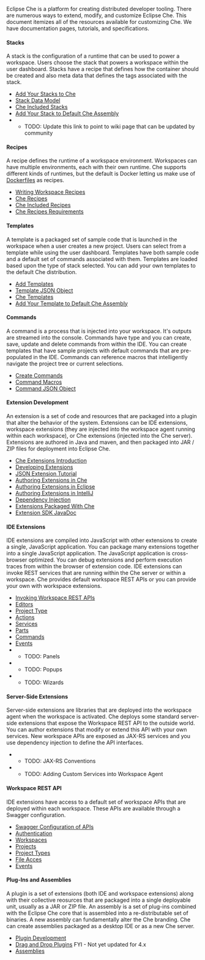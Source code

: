 Eclipse Che is a platform for creating distributed developer tooling. There are numerous ways to extend, modify, and customize Eclipse Che. This document itemizes all of the resources available for customizing Che. We have documentation pages, tutorials, and specifications.

#### Stacks
A stack is the configuration of a runtime that can be used to power a workspace. Users choose the stack that powers a workspace within the user dashboard. Stacks have a recipe that defines how the container should be created and also meta data that defines the tags associated with the stack. 
* [Add Your Stacks to Che](https://eclipse-che.readme.io/docs/stacks#custom-stacks-for-che)
* [Stack Data Model](https://eclipse-che.readme.io/docs/stack)
* [Che Included Stacks](https://eclipse-che.readme.io/docs/stacks#section-ready-to-go-stacks)
* [Add Your Stack to Default Che Assembly](https://eclipse-che.readme.io/v4.0/docs/stacks#adding-stacks-to-the-che-default-assembly)
* * TODO: Update this link to point to wiki page that can be updated by community

#### Recipes
A recipe defines the runtime of a workspace environment.  Workspaces can have multiple environments, each with their own runtime.  Che supports different kinds of runtimes, but the default is Docker letting us make use of [Dockerfiles](https://docs.docker.com/engine/reference/builder/) as recipes. 
* [Writing Workspace Recipes](https://eclipse-che.readme.io/v4.3/docs/recipes#section-authoring-custom-recipes)
* [Che Recipes](https://eclipse-che.readme.io/v4.3/docs/recipes)
* [Che Included Recipes](https://github.com/codenvy/dockerfiles)
* [Che Recipes Requirements](https://eclipse-che.readme.io/v4.3/docs/recipes#section-inherit-from-non-eclipse-che-base-images)

#### Templates
A template is a packaged set of sample code that is launched in the workspace when a user creates a new project. Users can select from a template while using the user dashboard. Templates have both sample code and a default set of commands associated with them. Templates are loaded based upon the type of stack selected. You can add your own templates to the default Che distribution.
* [Add Templates](https://eclipse-che.readme.io/docs/templates#register-new-project-templates)
* [Template JSON Object](https://eclipse-che.readme.io/docs/template)
* [Che Templates](https://eclipse-che.readme.io/docs/templates)
* [Add Your Template to Default Che Assembly](https://eclipse-che.readme.io/docs/templates#section-add-your-template-to-default-che-assembly)

#### Commands
A command is a process that is injected into your workspace. It's outputs are streamed into the console. Commands have type and you can create, save, update and delete commands from within the IDE. You can create templates that have sample projects with default commands that are pre-populated in the IDE. Commands can reference macros that intelligently navigate the project tree or current selections.
* [Create Commands](https://eclipse-che.readme.io/docs/commands)
* [Command Macros](https://eclipse-che.readme.io/docs/commands#macros)
* [Command JSON Object](https://eclipse-che.readme.io/docs/command)

#### Extension Development
An extension is a set of code and resources that are packaged into a plugin that alter the behavior of the system. Extensions can be IDE extensions, workspace extensions (they are injected into the workspace agent running within each workspace), or Che extensions (injected into the Che server). Extensions are authored in Java and maven, and then packaged into JAR / ZIP files for deployment into Eclipse Che.
* [Che Extensions Introduction](https://dash.readme.io/project/eclipse-che/v4.3/docs/introduction-1)
* [Developing Extensions](https://eclipse-che.readme.io/docs/create-and-build-extensions)
* [JSON Extension Tutorial](https://eclipse-che.readme.io/v4.3/docs/introduction-1#section-the-json-example)
* [Authoring Extensions in Che](https://eclipse-che.readme.io/docs/setup-che-workspace#author-extension-using-the-che-ide)
* [Authoring Extensions in Eclipse](https://eclipse-che.readme.io/docs/setup-che-workspace#author-extension-using-the-eclipse-ide)
* [Authoring Extensions in IntelliJ](https://eclipse-che.readme.io/docs/setup-che-workspace#author-extensions-using-intellij-ide)
* [Dependency Injection](https://eclipse-che.readme.io/docs/dependency-injection-basics)
* [Extensions Packaged With Che](https://github.com/eclipse/che/tree/master/plugins)
* [Extension SDK JavaDoc](https://eclipse-che.readme.io/v4.0/docs/java-class-reference)

#### IDE Extensions
IDE extensions are compiled into JavaScript with other extensions to create a single, JavaScript application. You can package many extensions together into a single JavaScript application. The JavaScript application is cross-browser optimized. You can debug extensions and perform execution traces from within the browser of extension code. IDE extensions can invoke REST services that are running within the Che server or within a workspace. Che provides default workspace REST APIs or you can provide your own with workspace extensions.
* [Invoking Workspace REST APIs](https://eclipse-che.readme.io/v4.0/docs/calling-workspace-apis)
* [Editors](https://eclipse-che.readme.io/docs/code-editors)
* [Project Type](https://eclipse-che.readme.io/docs/project-types)
* [Actions](https://eclipse-che.readme.io/docs/actions)
* [Services](https://eclipse-che.readme.io/docs/serverworkspace-access)
* [Parts](https://eclipse-che.readme.io/docs/parts)
* [Commands](https://github.com/benoitf/ide-plugin-demo)
* [Events](https://eclipse-che.readme.io/docs/events)
* * TODO: Panels 
* * TODO: Popups
* * TODO: Wizards

#### Server-Side Extensions
Server-side extensions are libraries that are deployed into the workspace agent when the workspace is activated. Che deploys some standard server-side extensions that expose the Workspace REST API to the outside world. You can author extensions that modify or extend this API with your own services. New workspace APIs are exposed as JAX-RS services and you use dependency injection to define the API interfaces.
* * TODO: JAX-RS Conventions
* * TODO: Adding Custom Services into Workspace Agent

#### Workspace REST API
IDE extensions have access to a default set of workspace APIs that are deployed within each workspace. These APIs are available through a Swagger configuration. 
* [Swagger Configuration of APIs](https://eclipse-che.readme.io/docs/rest-api)
* [Authentication](https://eclipse-che.readme.io/docs/authentication)
* [Workspaces](https://eclipse-che.readme.io/docs/create-workspaces-and-projects)
* [Projects](https://eclipse-che.readme.io/docs/api-projects)
* [Project Types](https://eclipse-che.readme.io/docs/custom-project-types)
* [File Acces](https://eclipse-che.readme.io/docs/edit-build-and-run)
* [Events](https://eclipse-che.readme.io/docs/events)

#### Plug-Ins and Assemblies
A plugin is a set of extensions (both IDE and workspace extensions) along with their collective reosurces that are packaged into a single deployable unit, usually as a JAR or ZIP file. An assembly is a set of plug-ins combined with the Eclipse Che core that is assembled into a re-distributable set of binaries. A new assembly can fundamentally alter the Che branding. Che can create assemblies packaged as a desktop IDE or as a new Che server.
* [Plugin Development](https://eclipse-che.readme.io/docs/plug-ins)
* [Drag and Drop Plugins](https://eclipse-che.readme.io/v1.0/docs/developing-plugins) FYI - Not yet updated for 4.x
* [Assemblies](https://eclipse-che.readme.io/docs/assemblies)
